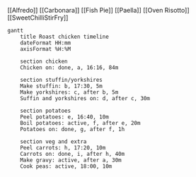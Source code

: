 [[Alfredo]]
[[Carbonara]]
[[Fish Pie]]
[[Paella]]
[[Oven Risotto]]
[[SweetChilliStirFry]]

```mermaid
gantt
	title Roast chicken timeline
    dateFormat HH:mm
    axisFormat %H:%M

	section chicken
    Chicken on: done, a, 16:16, 84m

	section stuffin/yorkshires
    Make stuffin: b, 17:30, 5m
    Make yorkshires: c, after b, 5m
    Suffin and yorkshires on: d, after c, 30m

	section potatoes
    Peel potatoes: e, 16:40, 10m
    Boil potatoes: active, f, after e, 20m
    Potatoes on: done, g, after f, 1h
	
	section veg and extra
	Peel carrots: h, 17:20, 10m
	Carrots on: done, i, after h, 40m
	Make gravy: active, after a, 30m
	Cook peas: active, 18:00, 10m
	
```


